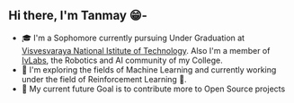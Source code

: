 ## Hi there, I'm Tanmay 😁-

- 🎓 I'm a Sophomore currently pursuing Under Graduation at [Visvesvaraya National Istitute of Technology](https://vnit.ac.in/). Also I'm a member of [IvLabs](https://www.ivlabs.in/), the Robotics and AI community of my College.
- 🔭 I'm exploring the fields of Machine Learning and currently working under the field of Reinforcement Learning 🤖.
- 🥅 My current future Goal is to contribute more to Open Source projects